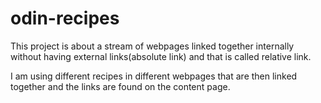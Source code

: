 # odin-recipes

This project is about a stream of webpages linked together internally without having external links(absolute link) and that is called relative link.

I am using different recipes in different webpages that are then linked together and the links are found on the content page.